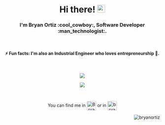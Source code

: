 <!-- Intro -->
<h1 align="center">Hi there! <img src="https://raw.githubusercontent.com/MartinHeinz/MartinHeinz/master/wave.gif" width="25px"></h1>

<h3 align="center">I'm Bryan Ortiz :cool_cowboy:, Software Developer :man_technologist:.</h3>
<br>
<h4 align="center">⚡ Fun facts: I'm also an Industrial Engineer who loves entrepreneurship 💚.</h4>

<!-- GitHub Stats -->

<br>
<p align="center"><img align="center" src="https://github-readme-stats.vercel.app/api?username=bryano13&hide=stars&show_icons=true&theme=vue" /></p>
<p align="center"><img align="center" src="https://github-readme-stats.vercel.app/api/top-langs/?username=bryano13&layout=compact&theme=vue" /></p>


<!-- Social media -->

<br>
<p align="center">You can find me in
<a href="https://twitter.com/Bryano_13" target="_blank"><img align="center" src="https://cdn.jsdelivr.net/npm/simple-icons@3.0.1/icons/twitter.svg" alt="Bryano_13" height="30" width="30" /></a> or in <a href="https://linkedin.com/in/bryan-ortiz" target="_blank"><img align="center" src="https://cdn.jsdelivr.net/npm/simple-icons@3.0.1/icons/linkedin.svg" alt="bryanortiz" height="30" width="30" /></a>
</p>

<!-- Contador de visitas -->

<p align="right"> <img src="https://komarev.com/ghpvc/?username=bryano13&color=brightgreen&style=plastic" alt="bryanortiz" /></p>